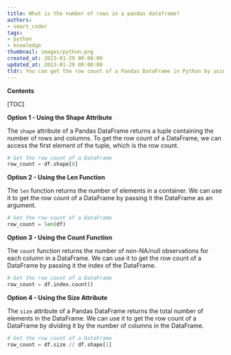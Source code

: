```yaml
---
title: What is the number of rows in a pandas dataframe?
authors:
- smart_coder
tags:
- python
- knowledge
thumbnail: images/python.png
created_at: 2023-01-29 00:00:00
updated_at: 2023-01-29 00:00:00
tldr: You can get the row count of a Pandas DataFrame in Python by using the DataFrame`s shape attribute.
---
```


**Contents**

[TOC]

**Option 1 - Using the Shape Attribute** 

The `shape` attribute of a Pandas DataFrame returns a tuple containing the number of rows and columns. To get the row count of a DataFrame, we can access the first element of the tuple, which is the row count.

```python
# Get the row count of a DataFrame
row_count = df.shape[0]
```

**Option 2 - Using the Len Function** 

The `len` function returns the number of elements in a container. We can use it to get the row count of a DataFrame by passing it the DataFrame as an argument.

```python
# Get the row count of a DataFrame
row_count = len(df)
```

**Option 3 - Using the Count Function**

The `count` function returns the number of non-NA/null observations for each column in a DataFrame. We can use it to get the row count of a DataFrame by passing it the index of the DataFrame.

```python
# Get the row count of a DataFrame
row_count = df.index.count()
```

**Option 4 - Using the Size Attribute**

The `size` attribute of a Pandas DataFrame returns the total number of elements in the DataFrame. We can use it to get the row count of a DataFrame by dividing it by the number of columns in the DataFrame.

```python
# Get the row count of a DataFrame
row_count = df.size // df.shape[1]
```
